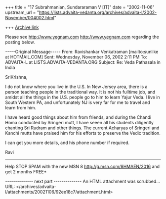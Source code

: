 +++
title = "17 Subrahmanian, Sundararaman V [IT]"
date = "2002-11-06"
upstream_url = "https://lists.advaita-vedanta.org/archives/advaita-l/2002-November/004002.html"

+++
[Archive link](https://lists.advaita-vedanta.org/archives/advaita-l/2002-November/004002.html)

Please see http://www.yegnam.com <http://www.yegnam.com>  regarding the
posting below.

-----Original Message-----
From: Ravishankar Venkatraman [mailto:sunlike at HOTMAIL.COM]
Sent: Wednesday, November 06, 2002 2:11 PM
To: ADVAITA-L at LISTS.ADVAITA-VEDANTA.ORG
Subject: Re: Veda Pathasala in India


SriKrishna,

I do not know where you live in the U.S. In New Jersey area, there is a
person teaching people in the traditional way.  It is not his fulltime job,
and amidst all the things in the U.S. people go to him to learn Yajur Veda.
I live in South Western PA, and unfortunately NJ is very far for me to
travel and learn from him.

I have heard good things about him from friends, and during the Chandi Homa
conducted by Sringeri mutt, I have seeen all his students diligently
chanting Sri Rudram and other things. The current Acharyas of Sringeri and
Kanchi mutts have praised him for his efforts to preserve the Vedic
tradition.

I can get you more details, and his phone number if required.

Ravi



  _____

Help STOP SPAM with the new MSN 8  <http://g.msn.com/8HMAEN/2016> and get 2
months FREE*

-------------- next part --------------
An HTML attachment was scrubbed...
URL: </archives/advaita-l/attachments/20021106/92ee18c7/attachment.html>
